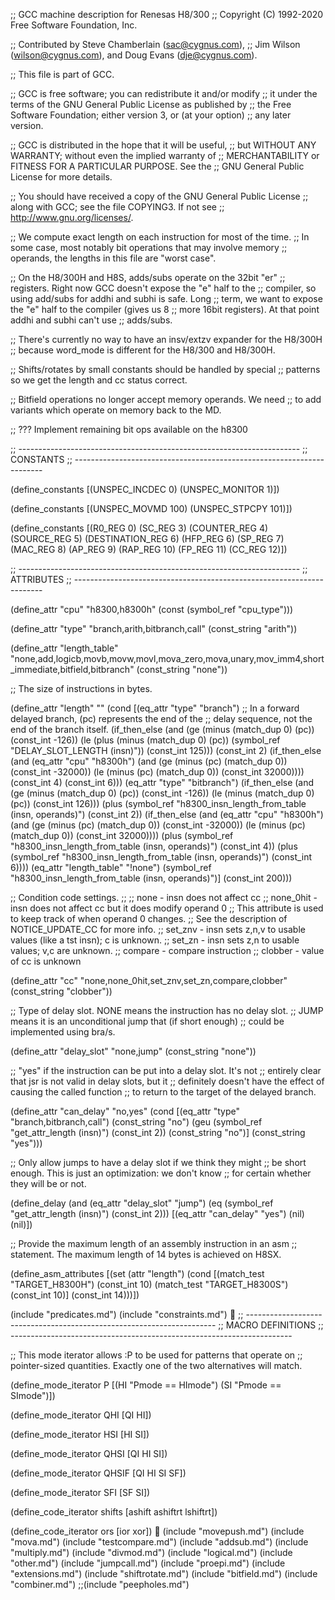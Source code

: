 ;; GCC machine description for Renesas H8/300
;; Copyright (C) 1992-2020 Free Software Foundation, Inc.

;;   Contributed by Steve Chamberlain (sac@cygnus.com),
;;   Jim Wilson (wilson@cygnus.com), and Doug Evans (dje@cygnus.com).

;; This file is part of GCC.

;; GCC is free software; you can redistribute it and/or modify
;; it under the terms of the GNU General Public License as published by
;; the Free Software Foundation; either version 3, or (at your option)
;; any later version.

;; GCC is distributed in the hope that it will be useful,
;; but WITHOUT ANY WARRANTY; without even the implied warranty of
;; MERCHANTABILITY or FITNESS FOR A PARTICULAR PURPOSE.  See the
;; GNU General Public License for more details.

;; You should have received a copy of the GNU General Public License
;; along with GCC; see the file COPYING3.  If not see
;; <http://www.gnu.org/licenses/>.

;; We compute exact length on each instruction for most of the time.
;; In some case, most notably bit operations that may involve memory
;; operands, the lengths in this file are "worst case".

;; On the H8/300H and H8S, adds/subs operate on the 32bit "er"
;; registers.  Right now GCC doesn't expose the "e" half to the
;; compiler, so using add/subs for addhi and subhi is safe.  Long
;; term, we want to expose the "e" half to the compiler (gives us 8
;; more 16bit registers).  At that point addhi and subhi can't use
;; adds/subs.

;; There's currently no way to have an insv/extzv expander for the H8/300H
;; because word_mode is different for the H8/300 and H8/300H.

;; Shifts/rotates by small constants should be handled by special
;; patterns so we get the length and cc status correct.

;; Bitfield operations no longer accept memory operands.  We need
;; to add variants which operate on memory back to the MD.

;; ??? Implement remaining bit ops available on the h8300

;; ----------------------------------------------------------------------
;; CONSTANTS
;; ----------------------------------------------------------------------

(define_constants
  [(UNSPEC_INCDEC	0)
   (UNSPEC_MONITOR	1)])

(define_constants
  [(UNSPEC_MOVMD	100)
   (UNSPEC_STPCPY	101)])

(define_constants
  [(R0_REG	 0)
   (SC_REG	 3)
   (COUNTER_REG  4)
   (SOURCE_REG   5)
   (DESTINATION_REG 6)
   (HFP_REG	 6)
   (SP_REG	 7)
   (MAC_REG	 8)
   (AP_REG	 9)
   (RAP_REG	10)
   (FP_REG	11)
   (CC_REG	12)])

;; ----------------------------------------------------------------------
;; ATTRIBUTES
;; ----------------------------------------------------------------------

(define_attr "cpu" "h8300,h8300h"
  (const (symbol_ref "cpu_type")))

(define_attr "type" "branch,arith,bitbranch,call"
  (const_string "arith"))

(define_attr "length_table" "none,add,logicb,movb,movw,movl,mova_zero,mova,unary,mov_imm4,short_immediate,bitfield,bitbranch"
  (const_string "none"))

;; The size of instructions in bytes.

(define_attr "length" ""
  (cond [(eq_attr "type" "branch")
	 ;; In a forward delayed branch, (pc) represents the end of the
	 ;; delay sequence, not the end of the branch itself.
	 (if_then_else (and (ge (minus (match_dup 0) (pc))
				(const_int -126))
			    (le (plus (minus (match_dup 0) (pc))
				      (symbol_ref "DELAY_SLOT_LENGTH (insn)"))
				(const_int 125)))
		       (const_int 2)
		       (if_then_else (and (eq_attr "cpu" "h8300h")
					  (and (ge (minus (pc) (match_dup 0))
						   (const_int -32000))
					       (le (minus (pc) (match_dup 0))
						   (const_int 32000))))
				     (const_int 4)
				     (const_int 6)))
	 (eq_attr "type" "bitbranch")
	 (if_then_else (and (ge (minus (match_dup 0) (pc))
				(const_int -126))
			    (le (minus (match_dup 0) (pc))
				(const_int 126)))
		       (plus (symbol_ref "h8300_insn_length_from_table (insn, operands)")
			     (const_int 2))
		       (if_then_else (and (eq_attr "cpu" "h8300h")
					  (and (ge (minus (pc) (match_dup 0))
						   (const_int -32000))
					       (le (minus (pc) (match_dup 0))
						   (const_int 32000))))
				     (plus (symbol_ref "h8300_insn_length_from_table (insn, operands)")
					   (const_int 4))
				     (plus (symbol_ref "h8300_insn_length_from_table (insn, operands)")
					   (const_int 6))))
	 (eq_attr "length_table" "!none")
	 (symbol_ref "h8300_insn_length_from_table (insn, operands)")]
	(const_int 200)))

;; Condition code settings.
;;
;; none - insn does not affect cc
;; none_0hit - insn does not affect cc but it does modify operand 0
;;	This attribute is used to keep track of when operand 0 changes.
;;	See the description of NOTICE_UPDATE_CC for more info.
;; set_znv - insn sets z,n,v to usable values (like a tst insn); c is unknown.
;; set_zn  - insn sets z,n to usable values; v,c are unknown.
;; compare - compare instruction
;; clobber - value of cc is unknown

(define_attr "cc" "none,none_0hit,set_znv,set_zn,compare,clobber"
  (const_string "clobber"))

;; Type of delay slot.  NONE means the instruction has no delay slot.
;; JUMP means it is an unconditional jump that (if short enough)
;; could be implemented using bra/s.

(define_attr "delay_slot" "none,jump"
  (const_string "none"))

;; "yes" if the instruction can be put into a delay slot.  It's not
;; entirely clear that jsr is not valid in delay slots, but it
;; definitely doesn't have the effect of causing the called function
;; to return to the target of the delayed branch.

(define_attr "can_delay" "no,yes"
  (cond [(eq_attr "type" "branch,bitbranch,call")
	   (const_string "no")
	 (geu (symbol_ref "get_attr_length (insn)") (const_int 2))
	   (const_string "no")]
	(const_string "yes")))

;; Only allow jumps to have a delay slot if we think they might
;; be short enough.  This is just an optimization: we don't know
;; for certain whether they will be or not.

(define_delay (and (eq_attr "delay_slot" "jump")
		   (eq (symbol_ref "get_attr_length (insn)") (const_int 2)))
  [(eq_attr "can_delay" "yes")
   (nil)
   (nil)])

;; Provide the maximum length of an assembly instruction in an asm
;; statement.  The maximum length of 14 bytes is achieved on H8SX.

(define_asm_attributes
  [(set (attr "length")
	(cond [(match_test "TARGET_H8300H") (const_int 10)
	       (match_test "TARGET_H8300S") (const_int 10)]
	      (const_int 14)))])

(include "predicates.md")
(include "constraints.md")

;; ----------------------------------------------------------------------
;; MACRO DEFINITIONS
;; ----------------------------------------------------------------------

;; This mode iterator allows :P to be used for patterns that operate on
;; pointer-sized quantities.  Exactly one of the two alternatives will match.

(define_mode_iterator P [(HI "Pmode == HImode") (SI "Pmode == SImode")])

(define_mode_iterator QHI [QI HI])

(define_mode_iterator HSI [HI SI])

(define_mode_iterator QHSI [QI HI SI])

(define_mode_iterator QHSIF [QI HI SI SF])

(define_mode_iterator SFI [SF SI])

(define_code_iterator shifts [ashift ashiftrt lshiftrt])

(define_code_iterator ors [ior xor])

(include "movepush.md")
(include "mova.md")
(include "testcompare.md")
(include "addsub.md")
(include "multiply.md")
(include "divmod.md")
(include "logical.md")
(include "other.md")
(include "jumpcall.md")
(include "proepi.md")
(include "extensions.md")
(include "shiftrotate.md")
(include "bitfield.md")
(include "combiner.md")
;;(include "peepholes.md")
